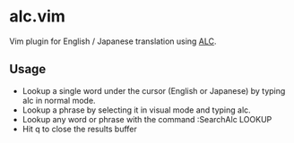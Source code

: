 # alc.vim

Vim plugin for English / Japanese translation using [ALC](http://www.alc.co.jp).

## Usage

* Lookup a single word under the cursor (English or Japanese) by typing <Leader>alc in normal mode.
* Lookup a phrase by selecting it in visual mode and typing <Leader>alc.
* Lookup any word or phrase with the command :SearchAlc LOOKUP
* Hit q to close the results buffer
